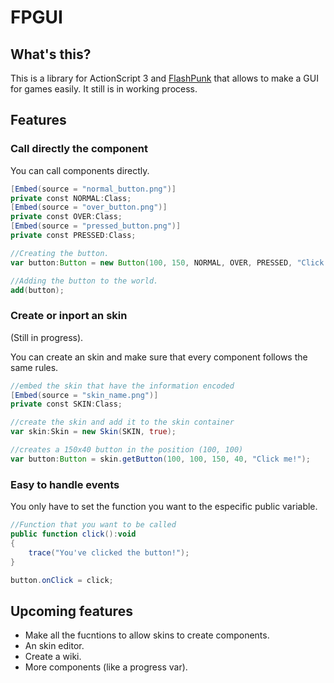 FPGUI
=====
What's this?
------
This is a library for ActionScript 3 and [FlashPunk] that allows to make a GUI for games easily.
It still is in working process.

Features
------
### Call directly the component
You can call components directly.

``` actionscript
[Embed(source = "normal_button.png")]
private const NORMAL:Class;
[Embed(source = "over_button.png")]
private const OVER:Class;
[Embed(source = "pressed_button.png")]
private const PRESSED:Class;

//Creating the button.
var button:Button = new Button(100, 150, NORMAL, OVER, PRESSED, "Click me!");

//Adding the button to the world.
add(button);
```

### Create or inport an skin
(Still in progress).

You can create an skin and make sure that every component follows the same rules.
``` actionscript
//embed the skin that have the information encoded
[Embed(source = "skin_name.png")]
private const SKIN:Class;

//create the skin and add it to the skin container
var skin:Skin = new Skin(SKIN, true);

//creates a 150x40 button in the position (100, 100)
var button:Button = skin.getButton(100, 100, 150, 40, "Click me!");
```

### Easy to handle events
You only have to set the function you want to the especific public variable.

``` actionscript
//Function that you want to be called
public function click():void
{
	trace("You've clicked the button!");
}

button.onClick = click;
```

Upcoming features
------
  - Make all the fucntions to allow skins to create components.
  - An skin editor.
  - Create a wiki.
  - More components (like a progress var).


[FlashPunk]:http://useflashpunk.net